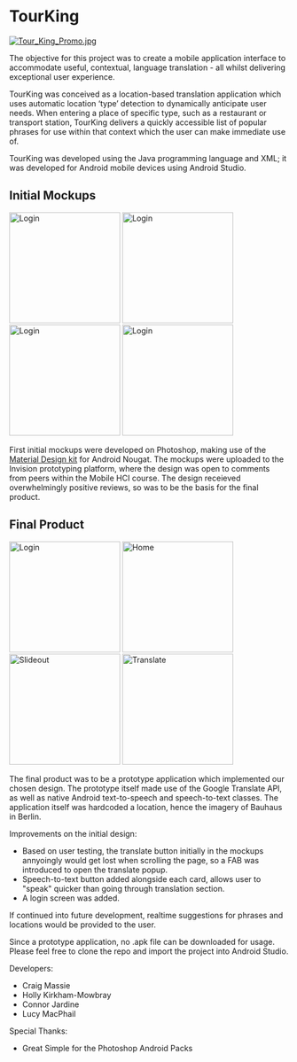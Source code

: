 # TourKing
[![Tour_King_Promo.jpg](https://s9.postimg.cc/n6ucc88n3/Tour_King_Promo.jpg)](https://github.com/TourKing)

The objective for this project was to create a mobile application interface to accommodate useful, contextual, language translation - all whilst delivering exceptional user experience.

TourKing was conceived as a location-based translation application which uses automatic location ‘type’ detection to dynamically anticipate user needs. When entering a place of specific type, such as a restaurant or transport station, TourKing delivers a quickly accessible list of popular phrases for use within that context which the user can make immediate use of. 

TourKing was developed using the Java programming language and XML; it was developed for Android mobile devices using Android Studio.


## Initial Mockups
<img src="https://s9.postimg.cc/nxn2hv5tr/loading.png" alt="Login" width="200px"> <img src="https://s9.postimg.cc/4sjt84tqn/home.png" alt="Login" width="200px"> 
<img src="https://s9.postimg.cc/uo3jrcqfj/slideout.png" alt="Login" width="200px"> 
<img src="https://s9.postimg.cc/athi58qnj/translate.png" alt="Login" width="200px"> 

First initial mockups were developed on Photoshop, making use of the [Material Design kit](https://materialdesignkit.com/android-gui/) for Android Nougat. The mockups were uploaded to the Invision prototyping platform, where the design was open to comments from peers within the Mobile HCI course. The design receieved overwhelmingly positive reviews, so was to be the basis for the final product.



## Final Product
<img src="https://s17.postimg.cc/hz7fqc0wv/Screenshot_20180312-113703.png" alt="Login" width="200px"> <img src="https://s17.postimg.cc/ioq82pwbj/Screenshot_20180312-113715.png" alt="Home" width="200px">
<img src="https://s17.postimg.cc/kgj6xm7yn/Screenshot_20180312-113719.png" alt="Slideout" width="200px">
<img src="https://s17.postimg.cc/5kknq0ou7/Screenshot_20180312-113724.png" alt="Translate" width="200px">

The final product was to be a prototype application which implemented our chosen design. The prototype itself made use of the Google Translate API, as well as native Android text-to-speech and speech-to-text classes. The application itself was hardcoded a location, hence the imagery of Bauhaus in Berlin. 

Improvements on the initial design:
* Based on user testing, the translate button initially in the mockups annyoingly would get lost when scrolling the page, so a FAB was introduced to open the translate popup. 
* Speech-to-text button added alongside each card, allows user to "speak" quicker than going through translation section.
* A login screen was added.

If continued into future development, realtime suggestions for phrases and locations would be provided to the user.

Since a prototype application, no .apk file can be downloaded for usage. Please feel free to clone the repo and import the project into Android Studio.

Developers:

* Craig Massie
* Holly Kirkham-Mowbray
* Connor Jardine
* Lucy MacPhail

Special Thanks:
* Great Simple for the Photoshop Android Packs
